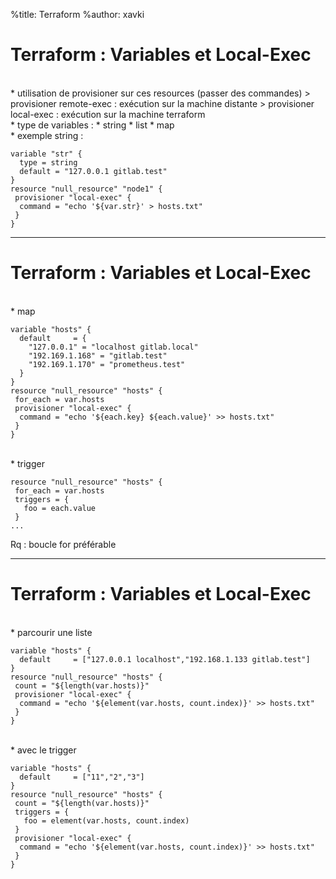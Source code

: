 %title: Terraform
%author: xavki


# Terraform : Variables et Local-Exec


<br>
* utilisation de provisioner sur ces resources (passer des commandes)
		> provisioner remote-exec : exécution sur la machine distante
		> provisioner local-exec : exécution sur la machine terraform

<br>
* type de variables :
		* string
		* list
		* map

<br>
* exemple string :

```
variable "str" {
  type = string
  default = "127.0.0.1 gitlab.test"
}
resource "null_resource" "node1" {
 provisioner "local-exec" {
  command = "echo '${var.str}' > hosts.txt"
 }
}
```

----------------------------------------------------------------------------

# Terraform : Variables et Local-Exec



<br>
* map

```
variable "hosts" {
  default     = {
    "127.0.0.1" = "localhost gitlab.local"
    "192.169.1.168" = "gitlab.test"
    "192.169.1.170" = "prometheus.test"
  }
}
resource "null_resource" "hosts" {
 for_each = var.hosts
 provisioner "local-exec" {
  command = "echo '${each.key} ${each.value}' >> hosts.txt"
 }
}
```

<br>
* trigger

```
resource "null_resource" "hosts" {
 for_each = var.hosts
 triggers = {
   foo = each.value
 }
...
```


Rq : boucle for préférable

----------------------------------------------------------------------------

# Terraform : Variables et Local-Exec



<br>
* parcourir une liste

```
variable "hosts" {
  default     = ["127.0.0.1 localhost","192.168.1.133 gitlab.test"]
}
resource "null_resource" "hosts" {
 count = "${length(var.hosts)}"
 provisioner "local-exec" {
  command = "echo '${element(var.hosts, count.index)}' >> hosts.txt"
 }
}
```

<br>
* avec le trigger

```
variable "hosts" {
  default     = ["11","2","3"]
}
resource "null_resource" "hosts" {
 count = "${length(var.hosts)}"
 triggers = {
   foo = element(var.hosts, count.index)
 }
 provisioner "local-exec" {
  command = "echo '${element(var.hosts, count.index)}' >> hosts.txt"
 }
}
```
